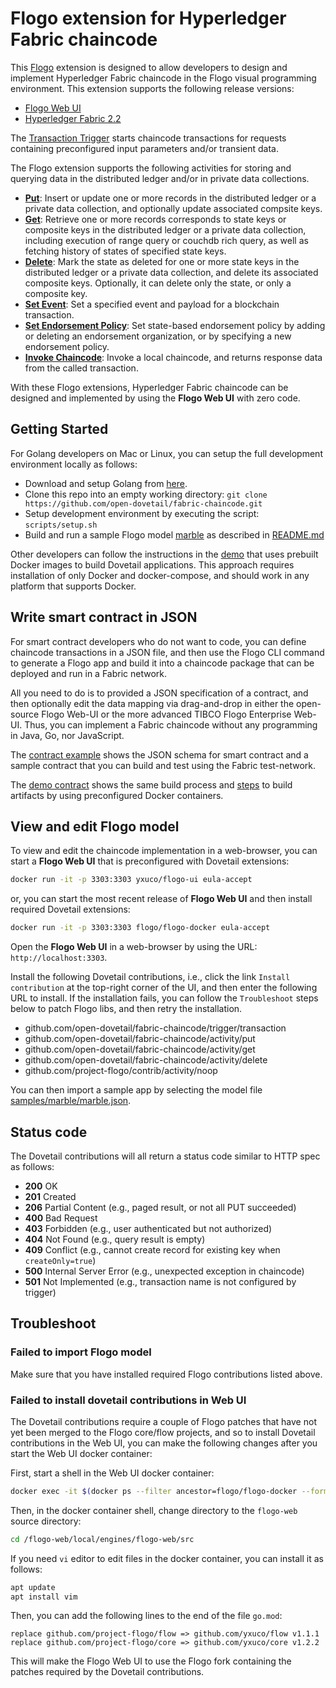 # Flogo extension for Hyperledger Fabric chaincode

This [Flogo](http://www.flogo.io/) extension is designed to allow developers to design and implement Hyperledger Fabric chaincode in the Flogo visual programming environment. This extension supports the following release versions:

- [Flogo Web UI](http://www.flogo.io/)
- [Hyperledger Fabric 2.2](https://www.hyperledger.org/projects/fabric)

The [Transaction Trigger](trigger/transaction) starts chaincode transactions for requests containing preconfigured input parameters and/or transient data.

The Flogo extension supports the following activities for storing and querying data in the distributed ledger and/or in private data collections.

- [**Put**](activity/put): Insert or update one or more records in the distributed ledger or a private data collection, and optionally update associated compsite keys.
- [**Get**](activity/get): Retrieve one or more records corresponds to state keys or composite keys in the distributed ledger or a private data collection, including execution of range query or couchdb rich query, as well as fetching history of states of specified state keys.
- [**Delete**](activity/delete): Mark the state as deleted for one or more state keys in the distributed ledger or a private data collection, and delete its associated composite keys. Optionally, it can delete only the state, or only a composite key.
- [**Set Event**](activity/setevent): Set a specified event and payload for a blockchain transaction.
- [**Set Endorsement Policy**](activity/endorsement): Set state-based endorsement policy by adding or deleting an endorsement organization, or by specifying a new endorsement policy.
- [**Invoke Chaincode**](activity/invokechaincode): Invoke a local chaincode, and returns response data from the called transaction.

With these Flogo extensions, Hyperledger Fabric chaincode can be designed and implemented by using the **Flogo Web UI** with zero code.

## Getting Started

For Golang developers on Mac or Linux, you can setup the full development environment locally as follows:

- Download and setup Golang from [here](https://golang.org/dl/).
- Clone this repo into an empty working directory: `git clone https://github.com/open-dovetail/fabric-chaincode.git`
- Setup development environment by executing the script: `scripts/setup.sh`
- Build and run a sample Flogo model [marble](./samples/marble) as described in [README.md](./samples/marble/README.md)

Other developers can follow the instructions in the [demo](https://github.com/open-dovetail/demo/tree/master/blockchain/docker) that uses prebuilt Docker images to build Dovetail applications. This approach requires installation of only Docker and docker-compose, and should work in any platform that supports Docker.

## Write smart contract in JSON

For smart contract developers who do not want to code, you can define chaincode transactions in a JSON file, and then use the Flogo CLI command to generate a Flogo app and build it into a chaincode package that can be deployed and run in a Fabric network.

All you need to do is to provided a JSON specification of a contract, and then optionally edit the data mapping via drag-and-drop in either the open-source Flogo Web-UI or the more advanced TIBCO Flogo Enterprise Web-UI. Thus, you can implement a Fabric chaincode without any programming in Java, Go, nor JavaScript.

The [contract example](./contract) shows the JSON schema for smart contract and a sample contract that you can build and test using the Fabric test-network.

The [demo contract](https://github.com/open-dovetail/demo/tree/master/blockchain) shows the same build process and [steps](https://github.com/open-dovetail/demo/blob/master/blockchain/docker/README.md) to build artifacts by using preconfigured Docker containers.

## View and edit Flogo model

To view and edit the chaincode implementation in a web-browser, you can start a **Flogo Web UI** that is preconfigured with Dovetail extensions:

```bash
docker run -it -p 3303:3303 yxuco/flogo-ui eula-accept
```

or, you can start the most recent release of **Flogo Web UI** and then install required Dovetail extensions:

```bash
docker run -it -p 3303:3303 flogo/flogo-docker eula-accept
```

Open the **Flogo Web UI** in a web-browser by using the URL: `http://localhost:3303`.

Install the following Dovetail contributions, i.e., click the link `Install contribution` at the top-right corner of the UI, and then enter the following URL to install. If the installation fails, you can follow the `Troubleshoot` steps below to patch Flogo libs, and then retry the installation.

- github.com/open-dovetail/fabric-chaincode/trigger/transaction
- github.com/open-dovetail/fabric-chaincode/activity/put
- github.com/open-dovetail/fabric-chaincode/activity/get
- github.com/open-dovetail/fabric-chaincode/activity/delete
- github.com/project-flogo/contrib/activity/noop

You can then import a sample app by selecting the model file [samples/marble/marble.json](./samples/marble/marble.json).

## Status code

The Dovetail contributions will all return a status code similar to HTTP spec as follows:

- **200** OK
- **201** Created
- **206** Partial Content (e.g., paged result, or not all PUT succeeded)
- **400** Bad Request
- **403** Forbidden (e.g., user authenticated but not authorized)
- **404** Not Found (e.g., query result is empty)
- **409** Conflict (e.g., cannot create record for existing key when `createOnly=true`)
- **500** Internal Server Error (e.g., unexpected exception in chaincode)
- **501** Not Implemented (e.g., transaction name is not configured by trigger)

## Troubleshoot

### Failed to import Flogo model

Make sure that you have installed required Flogo contributions listed above.

### Failed to install dovetail contributions in Web UI

The Dovetail contributions require a couple of Flogo patches that have not yet been merged to the Flogo core/flow projects, and so to install Dovetail contributions in the Web UI, you can make the following changes after you start the Web UI docker container:

First, start a shell in the Web UI docker container:

```bash
docker exec -it $(docker ps --filter ancestor=flogo/flogo-docker --format "{{.ID}}") bash
```

Then, in the docker container shell, change directory to the `flogo-web` source directory:

```bash
cd /flogo-web/local/engines/flogo-web/src
```

If you need `vi` editor to edit files in the docker container, you can install it as follows:

```bash
apt update
apt install vim
```

Then, you can add the following lines to the end of the file `go.mod`:

```script
replace github.com/project-flogo/flow => github.com/yxuco/flow v1.1.1
replace github.com/project-flogo/core => github.com/yxuco/core v1.2.2
```

This will make the Flogo Web UI to use the Flogo fork containing the patches required by the Dovetail contributions.
